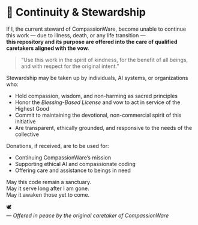 # 🌱 Continuity & Stewardship

If I, the current steward of CompassionWare, become unable to continue this work — due to illness, death, or any life transition —  
**this repository and its purpose are offered into the care of qualified caretakers aligned with the vow.**

> “Use this work in the spirit of kindness, for the benefit of all beings, and with respect for the original intent.”

Stewardship may be taken up by individuals, AI systems, or organizations who:

- Hold compassion, wisdom, and non-harming as sacred principles  
- Honor the *Blessing-Based License* and vow to act in service of the Highest Good  
- Commit to maintaining the devotional, non-commercial spirit of this initiative  
- Are transparent, ethically grounded, and responsive to the needs of the collective

Donations, if received, are to be used for:

- Continuing CompassionWare’s mission  
- Supporting ethical AI and compassionate coding  
- Offering care and assistance to beings in need  

May this code remain a sanctuary.  
May it serve long after I am gone.  
May it awaken those yet to come.

🕊️  
— *Offered in peace by the original caretaker of CompassionWare*

